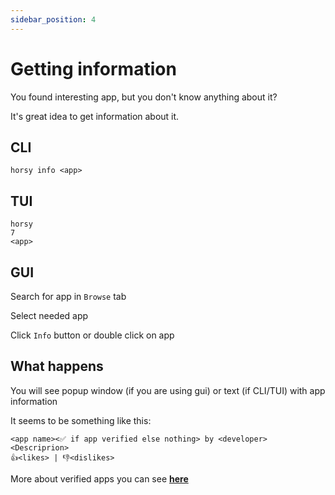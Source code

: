 ```yaml
---
sidebar_position: 4
---
```


# Getting information

You found interesting app, but you don't know anything about it?

It's great idea to get information about it.

## CLI
```
horsy info <app>
```

## TUI
```
horsy
7
<app>
```

## GUI
Search for app in `Browse` tab

Select needed app

Click `Info` button or double click on app

## What happens
You will see popup window (if you are using gui) or text (if CLI/TUI) with app information

It seems to be something like this:
```
<app name><✅ if app verified else nothing> by <developer>
<Descriprion>
👍<likes> | 👎<dislikes>
```

More about verified apps you can see **[here](/docs/more/verification)**
